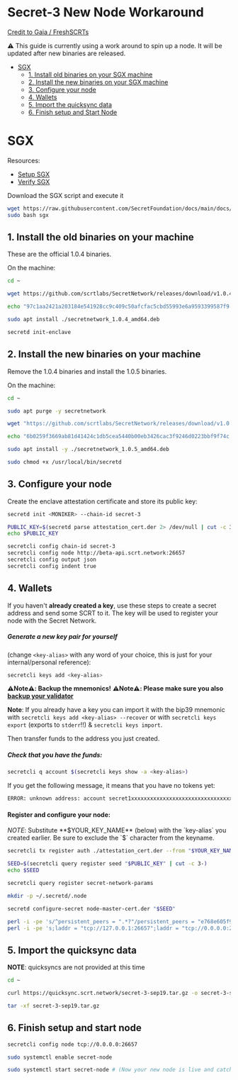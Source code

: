 # Secret-3 New Node Workaround

[Credit to Gaia / FreshSCRTs](https://secretnodes.com/secret/chains/secret-3/validators/6AFCF9EB1AC264954C784274A6ABF012D50EB0B6)

:warning: This guide is currently using a work around to spin up a node. It will be updated after new binaries are released.

- [SGX](#SGX)
  - [1. Install old binaries on your SGX machine](#2-install-the-old-binaries-on-your-sgx-machine)
  - [2. Install the new binaries on your SGX machine](#2-install-the-Secret-Network-binaries-on-your-machine)
  - [3. Configure your node](#3-configure-your-node)
  - [4. Wallets](#4-wallets)
  - [5. Import the quicksync data](#5-import-the-quicksync-data)
  - [6. Finish setup and Start Node](#7-finish-setup-and-start-node)

# SGX

Resources:

- [Setup SGX](setup-sgx.md)
- [Verify SGX](verify-sgx.md)

Download the SGX script and execute it

```bash
wget https://raw.githubusercontent.com/SecretFoundation/docs/main/docs/node-guides/sgx
sudo bash sgx
```

## 1. Install the old binaries on your machine

These are the official 1.0.4 binaries.

On the machine:

```bash
cd ~

wget https://github.com/scrtlabs/SecretNetwork/releases/download/v1.0.4/secretnetwork_1.0.4_amd64.deb

echo "97c1aa2421a203184e541928cc9c409c50afcfac5cbd55993e6a9593399587f9 secretnetwork_1.0.4_amd64.deb" | sha256sum --check

sudo apt install ./secretnetwork_1.0.4_amd64.deb

secretd init-enclave
```

## 2. Install the new binaries on your machine

Remove the 1.0.4 binaries and install the 1.0.5 binaries.

On the machine:

```bash
cd ~

sudo apt purge -y secretnetwork

wget "https://github.com/scrtlabs/SecretNetwork/releases/download/v1.0.5/secretnetwork_1.0.5_amd64.deb"

echo "6b0259f3669ab81d41424c1db5cea5440b00eb3426cac3f9246d0223bbf9f74c secretnetwork_1.0.5_amd64.deb" | sha256sum --check

sudo apt install -y ./secretnetwork_1.0.5_amd64.deb

sudo chmod +x /usr/local/bin/secretd
```

## 3. Configure your node

Create the enclave attestation certificate and store its public key:

```bash
secretd init <MONIKER> --chain-id secret-3

PUBLIC_KEY=$(secretd parse attestation_cert.der 2> /dev/null | cut -c 3-)
echo $PUBLIC_KEY
```

```bash
secretcli config chain-id secret-3
secretcli config node http://beta-api.scrt.network:26657
secretcli config output json
secretcli config indent true
```

## 4. Wallets

If you haven't **already created a key**, use these steps to create a secret address and send some SCRT to it. The key will be used to register your node with the Secret Network.

##### Generate a new key pair for yourself

(change `<key-alias>` with any word of your choice, this is just for your internal/personal reference):

```bash
secretcli keys add <key-alias>
```

**:warning:Note:warning:: Backup the mnemonics!**
**:warning:Note:warning:: Please make sure you also [backup your validator](backup-a-validator.md)**

**Note**: If you already have a key you can import it with the bip39 mnemonic with `secretcli keys add <key-alias> --recover` or with `secretcli keys export` (exports to `stderr`!!) & `secretcli keys import`.

Then transfer funds to the address you just created.

##### Check that you have the funds:

```bash
secretcli q account $(secretcli keys show -a <key-alias>)
```

If you get the following message, it means that you have no tokens yet:

```bash
ERROR: unknown address: account secret1xxxxxxxxxxxxxxxxxxxxxxxxxxxxxxxxxxxxxx does not exist
```

#### Register and configure your node:

_NOTE_: Substitute **$YOUR_KEY_NAME** (below) with the `key-alias` you created earlier. Be sure to exclude the `$` character from the keyname.

```bash
secretcli tx register auth ./attestation_cert.der --from "$YOUR_KEY_NAME"

SEED=$(secretcli query register seed "$PUBLIC_KEY" | cut -c 3-)
echo $SEED

secretcli query register secret-network-params

mkdir -p ~/.secretd/.node

secretd configure-secret node-master-cert.der "$SEED"

perl -i -pe 's/^persistent_peers = ".*?"/persistent_peers = "e768e605f9a3a8eb7c36c36a6dbf9bd707ac0bd0\@bootstrap.secretnodes.org:26667"/' ~/.secretd/config/config.toml
perl -i -pe 's;laddr = "tcp://127.0.0.1:26657";laddr = "tcp://0.0.0.0:26657";' ~/.secretd/config/config.toml
```

## 5. Import the quicksync data

**NOTE**: quicksyncs are not provided at this time

```bash
cd ~

curl https://quicksync.scrt.network/secret-3-sep19.tar.gz -o secret-3-sep19.tar.gz

tar -xf secret-3-sep19.tar.gz
```

## 6. Finish setup and start node

```bash
secretcli config node tcp://0.0.0.0:26657

sudo systemctl enable secret-node

sudo systemctl start secret-node # (Now your new node is live and catching up)
```
